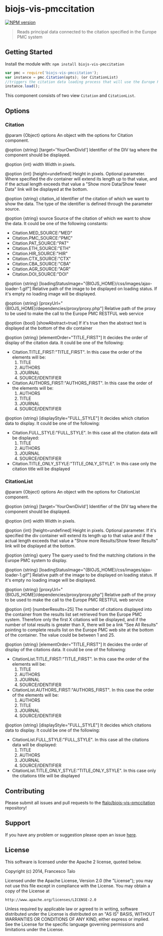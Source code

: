 # biojs-vis-pmccitation

[![NPM version](http://img.shields.io/npm/v/biojs-vis-pmccitation.svg)](https://www.npmjs.org/package/biojs-vis-pmccitation) 

> Reads principal data connected to the citation specified in the Europe PMC system 

## Getting Started
Install the module with: `npm install biojs-vis-pmccitation`

```javascript
var pmc = require('biojs-vis-pmccitation');
var instance = pmc.Citation(opts); (or CitationList)
//triggers the citation data loading process that will use the Europe PMC RESTFUL Web service
instance.load();
```

This component consists of two view `Citation` and `CitationList`.

## Options

### Citation

@param {Object} options An object with the options for Citation component.
   
@option {string} [target='YourOwnDivId']
   Identifier of the DIV tag where the component should be displayed.
   
@option {int} width 
   Width in pixels.
   
@option {int} [height=undefined] 
   Height in pixels. Optional parameter. 
   Where specified the div container will extend its length up to that value, and
   if the actual length exceeds that value a "Show more Data/Show fewer Data" link will be displayed at the bottom.    
   
@option {string} citation_id
   Identifier of the citation of which we want to show the data. 
   The type of the identifier is defined through the parameter source.

@option {string} source
    Source of the citation of which we want to show the data. It could be one of the following constants: 
    <ul>
    	<li> Citation.MED_SOURCE:"MED"</li>
       <li> Citation.PMC_SOURCE:"PMC"</li>
   	<li> Citation.PAT_SOURCE:"PAT"</li>
   	<li> Citation.ETH_SOURCE:"ETH"</li>
   	<li> Citation.HIR_SOURCE:"HIR"</li>
   	<li> Citation.CTX_SOURCE:"CTX"</li>
   	<li> Citation.CBA_SOURCE:"CBA"</li>
   	<li> Citation.AGR_SOURCE:"AGR"</li>
   	<li> Citation.DOI_SOURCE:"DOI"</li>
    </ul>
    

@option {string} [loadingStatusImage="{BIOJS_HOME}/css/images/ajax-loader-1.gif"] 
   Relative path of the image to be displayed on loading status. If it's empty no loading image will be displayed.
   
@option {string} [proxyUrl="{BIOJS_HOME}/dependencies/proxy/proxy.php"] 
   Relative path of the proxy to be used to make the call to the Europe PMC RESTFUL web service    
 
@option {bool} [showAbstract=true] 
	  If it's true then the abstract text is displayed at the bottom of the div container

@option {string} [elementOrder="TITLE_FIRST"] 
	  It decides the order of display of the citation data. It could be one of the following:
<ul>
		<li>Citation.TITLE_FIRST:"TITLE_FIRST".  
         In this case the order of the elements will be:
      	<ol>
      		<li>TITLE</li>
         	<li>AUTHORS</li>
         	<li>JOURNAL</li>
         	<li>SOURCE/IDENTIFIER</li>
      	</ol>
      </li>
      <li>Citation.AUTHORS_FIRST:"AUTHORS_FIRST". 
      In this case the order of the elements will be:
      	<ol>
      		<li>AUTHORS</li>
         	<li>TITLE</li>
         	<li>JOURNAL</li>
         	<li>SOURCE/IDENTIFIER</li>
      	</ol>
      </li>
</ul>

@option {string} [displayStyle="FULL_STYLE"] 
It decides which citation data to display. It could be one of the following:

 <ul>
		<li>Citation.FULL_STYLE:"FULL_STYLE".  
         In this case all the citation data will be displayed:
      	<ol>
      		<li>TITLE</li>
         	<li>AUTHORS</li>
         	<li>JOURNAL</li>
         	<li>SOURCE/IDENTIFIER</li>
      	</ol>
      </li>
      <li>Citation.TITLE_ONLY_STYLE:"TITLE_ONLY_STYLE". 
      In this case only the citation title will be displayed
      </li>
 </ul>
 	
 
### CitationList

@param {Object} options An object with the options for CitationList component.
   
@option {string} [target='YourOwnDivId']
   Identifier of the DIV tag where the component should be displayed.
   
@option {int} width
   Width in pixels.
   
@option {int} [height=undefined] 
   Height in pixels. Optional parameter. 
   If it's specified the div container will extend its length up to that value and
   if the actual length exceeds that value a "Show more Results/Show fewer Results" link will be displayed at the bottom.    
   
@option {string} query 
    The query used to find the matching citations in the Europe PMC system to display.

@option {string} [loadingStatusImage="{BIOJS_HOME}/css/images/ajax-loader-1.gif"] 
   Relative path of the image to be displayed on loading status. If it's empty no loading image will be displayed.

@option {string} [proxyUrl="{BIOJS_HOME}/dependencies/proxy/proxy.php"] 
   Relative path of the proxy to be used to make the call to the Europe PMC RESTFUL web service    
   
@option {int} [numberResults=25] 
	  The number of citations displayed into the container from the results list set retrieved from the Europe PMC system. Therefore only the first X citations will be displayed,
   and if the number of total results is greater than X, there will be a link "See All Results" pointing to complete results list
   on the Europe PMC web site at the bottom of the container. The value could be between 1 and 25.

@option {string} [elementOrder="TITLE_FIRST"] 
	  It decides the order of display of the citations data. It could be one of the following:
<ul>
		<li>CitationList.TITLE_FIRST:"TITLE_FIRST".  
         In this case the order of the elements will be:
      	<ol>
      		<li>TITLE</li>
         	<li>AUTHORS</li>
         	<li>JOURNAL</li>
         	<li>SOURCE/IDENTIFIER</li>
      	</ol>
      </li>
      <li>CitationList.AUTHORS_FIRST:"AUTHORS_FIRST". 
      In this case the order of the elements will be:
      	<ol>
      		<li>AUTHORS</li>
         	<li>TITLE</li>
         	<li>JOURNAL</li>
         	<li>SOURCE/IDENTIFIER</li>
      	</ol>
      </li>
</ul>

@option {string} [displayStyle="FULL_STYLE"] 
It decides which citations data to display. It could be one of the following:

 <ul>
		<li>CitationList.FULL_STYLE:"FULL_STYLE".  
         In this case all the citations data will be displayed:
      	<ol>
      		<li>TITLE</li>
         	<li>AUTHORS</li>
         	<li>JOURNAL</li>
         	<li>SOURCE/IDENTIFIER</li>
      	</ol>
      </li>
      <li>CitationList.TITLE_ONLY_STYLE:"TITLE_ONLY_STYLE". 
      In this case only the citations title will be displayed
      </li>
 </ul>
	

## Contributing

Please submit all issues and pull requests to the [ftalo/biojs-vis-pmccitation](http://github.com/ftalo/biojs-vis-pmccitation) repository!

## Support
If you have any problem or suggestion please open an issue [here](https://github.com/ftalo/biojs-vis-pmccitation/issues).

## License 


This software is licensed under the Apache 2 license, quoted below.

Copyright (c) 2014, Francesco Talo

Licensed under the Apache License, Version 2.0 (the "License"); you may not
use this file except in compliance with the License. You may obtain a copy of
the License at

    http://www.apache.org/licenses/LICENSE-2.0

Unless required by applicable law or agreed to in writing, software
distributed under the License is distributed on an "AS IS" BASIS, WITHOUT
WARRANTIES OR CONDITIONS OF ANY KIND, either express or implied. See the
License for the specific language governing permissions and limitations under
the License.
